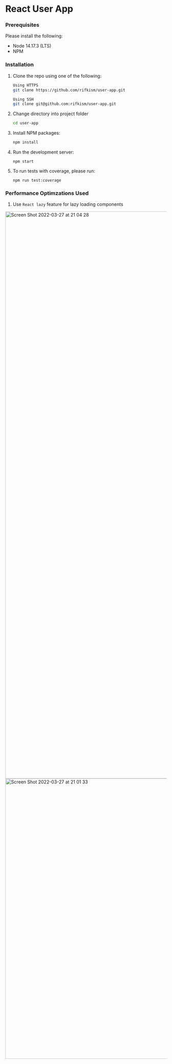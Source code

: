 # React User App

### Prerequisites

Please install the following:

- Node 14.17.3 (LTS)
- NPM

### Installation

1. Clone the repo using one of the following:

   ```sh
   Using HTTPS
   git clone https://github.com/rifkism/user-app.git

   Using SSH
   git clone git@github.com:rifkism/user-app.git
   ```

2. Change directory into project folder
   ```sh
   cd user-app
   ```
3. Install NPM packages:
   ```sh
   npm install
   ```
4. Run the development server:
   ```JS
   npm start
   ```
5. To run tests with coverage, please run:
   ```JS
   npm run test:coverage
   ```

### Performance Optimzations Used

1. Use `React lazy` feature for lazy loading components
<img width="1772" alt="Screen Shot 2022-03-27 at 21 04 28" src="https://user-images.githubusercontent.com/19601243/160285336-1da6b4ae-4d85-4e31-9dbd-2028f0b71733.png">
<img width="876" alt="Screen Shot 2022-03-27 at 21 01 33" src="https://user-images.githubusercontent.com/19601243/160285258-f1fb9717-481a-47bf-84f1-fbc7b26da832.png">   




